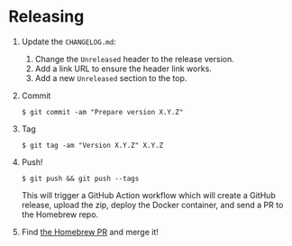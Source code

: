 # Releasing

1. Update the `CHANGELOG.md`:
   1. Change the `Unreleased` header to the release version.
   2. Add a link URL to ensure the header link works.
   3. Add a new `Unreleased` section to the top.

2. Commit

   ```
   $ git commit -am "Prepare version X.Y.Z"
   ```

3. Tag

   ```
   $ git tag -am "Version X.Y.Z" X.Y.Z
   ```

4. Push!

   ```
   $ git push && git push --tags
   ```

   This will trigger a GitHub Action workflow which will create a GitHub release, upload the
   zip, deploy the Docker container, and send a PR to the Homebrew repo.

5. Find [the Homebrew PR](https://github.com/JakeWharton/homebrew-repo/pulls) and merge it!
